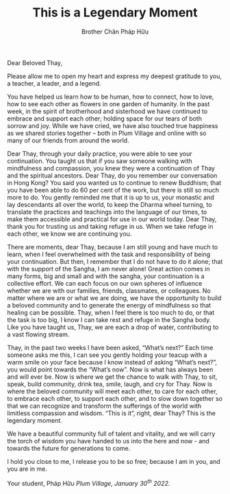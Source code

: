 ﻿---
title: This is a Legendary Moment
author: Brother Chân Pháp Hữu
---

Dear Beloved Thay,

Please allow me to open my heart and express my deepest gratitude to you, a teacher, a leader, and a legend.

You have helped us learn how to be human, how to connect, how to love, how to see each other as flowers in one garden of humanity. In the past week, in the spirit of brotherhood and sisterhood we have continued to embrace and support each other; holding space for our tears of both sorrow and joy. While we have cried, we have also touched true happiness as we shared stories together – both in Plum Village and online with so many of our friends from around the world. 

Dear Thay, through your daily practice, you were able to see your continuation. You taught us that if you saw someone walking with mindfulness and compassion, you knew they were a continuation of Thay and the spiritual ancestors. Dear Thay, do you remember our conversation in Hong Kong? You said you wanted us to continue to renew Buddhism; that you have been able to do 60 per cent of the work, but there is still so much more to do. You gently reminded me that it is up to us, your monastic and lay descendants all over the world, to keep the Dharma wheel turning, to translate the practices and teachings into the language of our times, to make them accessible and practical for use in our world today. Dear Thay, thank you for trusting us and taking refuge in us. When we take refuge in each other, we know we are continuing you. 

There are moments, dear Thay, because I am still young and have much to learn, when I feel overwhelmed with the task and responsibility of being your continuation. But then, I remember that I do not have to do it alone; that with the support of the Sangha, I am never alone! Great action comes in many forms, big and small and with the sangha, your continuation is a collective effort. We can each focus on our own spheres of influence whether we are with our families, friends, classmates, or colleagues. No matter where we are or what we are doing, we have the opportunity to build a beloved community and to generate the energy of mindfulness so that healing can be possible. Thay, when I feel there is too much to do, or that the task is too big, I know I can take rest and refuge in the Sangha body. Like you have taught us, Thay, we are each a drop of water, contributing to a vast flowing stream. 

Thay, in the past two weeks I have been asked, “What’s next?” Each time someone asks me this, I can see you gently holding your teacup with a warm smile on your face because I know instead of asking “What’s next?”, you would point towards the “What’s now”. Now is what has always been and will ever be. Now is where we get the chance to walk with Thay, to sit, speak, build community, drink tea, smile, laugh, and cry for Thay. Now is where the beloved community will meet each other, to care for each other, to embrace each other, to support each other, and to slow down together so that we can recognize and transform the sufferings of the world with limitless compassion and wisdom. “This is it”, right, dear Thay? This is the legendary moment.   

We have a beautiful community full of talent and vitality, and we will carry the torch of wisdom you have handed to us into the here and now - and towards the future for generations to come.

I hold you close to me, I release you to be so free; because I am in you, and you are in me.

Your student,
Pháp Hữu 
*Plum Village, January 30<sup>th</sup> 2022.*
<!-- [\*\*MIC DROP\*\* ✌🏻 😎 ] -->
